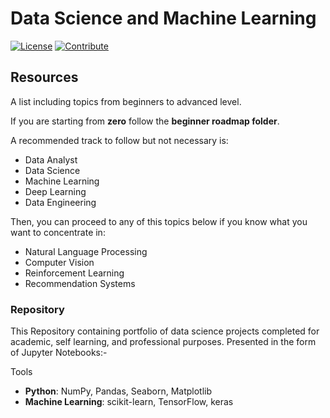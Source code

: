# Data Science and Machine Learning 

[![License](https://img.shields.io/badge/License-CC0%201.0%20Universal-brightgreen.svg?style=flat-square)](https://github.com/66daysofdata/License)
[![Contribute](https://img.shields.io/badge/PRs-Contributions%20are%20Welcome-blue.svg?style=flat-square)](https://github.com/66daysofdata/Welcome-to-the-community)


## Resources

A list including topics from beginners to advanced level.

If you are starting from **zero** follow the **beginner roadmap folder**.

A recommended track to follow but not necessary is:

- Data Analyst
- Data Science
- Machine Learning
- Deep Learning
- Data Engineering

Then, you can proceed to any of this topics below if you know what you want to concentrate in:

- Natural Language Processing
- Computer Vision
- Reinforcement Learning
- Recommendation Systems


### Repository

This Repository containing portfolio of data science projects completed for academic, self learning, and professional purposes. 
Presented in the form of Jupyter Notebooks:-

Tools
  - **Python**: NumPy, Pandas, Seaborn, Matplotlib
  - **Machine Learning**: scikit-learn, TensorFlow, keras
